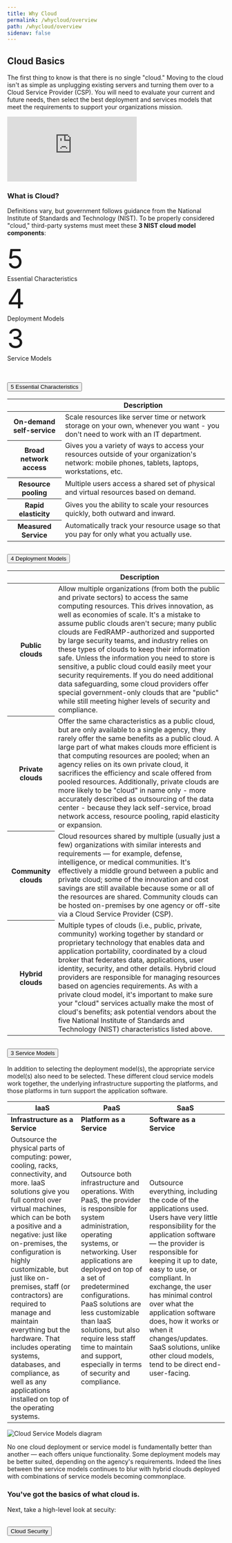 ```yaml
---
title: Why Cloud
permalink: /whycloud/overview
path: /whycloud/overview
sidenav: false
---
```


## Cloud Basics

The first thing to know is that there is no single "cloud." Moving to the cloud isn't as simple as unplugging existing servers and turning them over to a Cloud Service Provider (CSP).  You will need to evaluate your current and future needs, then select the best deployment and services models that meet the requirements to support your organizations mission.   

<div class="video-container">
<iframe src="https://www.youtube.com/embed/UorIwPZU_eg" frameborder="0" allow="accelerometer; autoplay; encrypted-media; gyroscope; picture-in-picture" allowfullscreen></iframe>
</div>


### What is Cloud?

Definitions vary, but government follows guidance from the National Institute of Standards and Technology (NIST). To be properly considered "cloud," third-party systems must meet these **3 NIST cloud model components**:

<div class="grid-container">
  <div class="grid-row">
    <div class="tablet:grid-col"><div style="font-size:62px">5</div>Essential Characteristics</div>
    <div class="tablet:grid-col"><div style="font-size:62px">4</div>Deployment Models</div>
    <div class="tablet:grid-col"><div style="font-size:62px">3</div>Service Models</div>
    
  </div>
</div>
<br>


<p>
<div class="usa-accordion usa-accordion--bordered">
  
  <!-- Use the accurate heading level to maintain the document outline -->
  <h2 class="usa-accordion__heading">
    <button class="usa-accordion__button"
      aria-expanded="false"
      aria-controls="b-a1">
    5 Essential Characteristics 
   </button>
  </h2>
  <div id="b-a1" class="usa-accordion__content usa-prose">
    <table class="usa-table usa-table--borderless">
  
  <thead>
    <tr>
      <th scope="col"></th>
      <th scope="col">Description</th>
    </tr>
  </thead>
  <tbody>
    <tr>
      <th scope="row">On-demand self-service</th>
      <td>Scale resources like server time or network storage on your own, whenever you want - you don't need to work with an IT department.</td>
    </tr>
    <tr>
      <th scope="row">Broad network access</th>
      <td>Gives you a variety of ways to access your resources outside of your organization's network: mobile phones, tablets, laptops, workstations, etc.</td>
    </tr>
    <tr>
      <th scope="row">Resource pooling</th>
      <td>Multiple users access a shared set of physical and virtual resources based on demand.</td>
    </tr>
    <tr>
      <th scope="row">Rapid elasticity</th>
      <td>Gives you the ability to scale your resources quickly, both outward and inward.</td>
    </tr>
    <tr>
      <th scope="row">Measured Service</th>
      <td>Automatically track your resource usage so that you pay for only what you actually use.</td>
    </tr>
  </tbody>
</table>
</div>
  
  <!-- Use the accurate heading level to maintain the document outline -->
  <h2 class="usa-accordion__heading">
    <button class="usa-accordion__button"
      aria-expanded="false"
      aria-controls="b-a2">
      4 Deployment Models
    </button>
  </h2>
  <div id="b-a2" class="usa-accordion__content usa-prose">
     <table class="usa-table usa-table--borderless">
  
  <thead>
    <tr>
      <th scope="col"></th>
      <th scope="col">Description</th>
    </tr>
  </thead>
  <tbody>
    <tr>
      <th scope="row">Public clouds</th>
      <td>Allow multiple organizations (from both the public and private sectors) to access the same computing resources. This drives innovation, as well as economies of scale. It's a mistake to assume public clouds aren't secure; many public clouds are FedRAMP-authorized and supported by large security teams, and industry relies on these types of clouds to keep their information safe. Unless the information you need to store is sensitive, a public cloud could easily meet your security requirements. If you do need additional data safeguarding, some cloud providers offer special government-only clouds that are "public" while still meeting higher levels of security and compliance.</td>
    </tr>
    <tr>
      <th scope="row">Private clouds</th>
      <td>Offer the same characteristics as a public cloud, but are only available to a single agency, they rarely offer the same benefits as a public cloud. A large part of what makes clouds more efficient is that computing resources are pooled; when an agency relies on its own private cloud, it sacrifices the efficiency and scale offered from pooled resources. Additionally, private clouds are more likely to be "cloud" in name only - more accurately described as outsourcing of the data center - because they lack self-service, broad network access, resource pooling, rapid elasticity or expansion.</td>
    </tr>
    <tr>
      <th scope="row">Community clouds</th>
      <td>Cloud resources shared by multiple (usually just a few) organizations with similar interests and requirements — for example, defense, intelligence, or medical communities. It's effectively a middle ground between a public and private cloud; some of the innovation and cost savings are still available because some or all of the resources are shared. Community clouds can be hosted on-premises by one agency or off-site via a Cloud Service Provider (CSP).</td>
    </tr>
    <tr>
      <th scope="row">Hybrid clouds</th>
      <td>Multiple types of clouds (i.e., public, private, community) working together by standard or proprietary technology that enables data and application portability, coordinated by a cloud broker that federates data, applications, user identity, security, and other details. Hybrid cloud providers are responsible for managing resources based on agencies requirements. As with a private cloud model, it's important to make sure your "cloud" services actually make the most of cloud's benefits; ask potential vendors about the five National Institute of Standards and Technology (NIST) characteristics listed above.</td>
    </tr>
  </tbody>
</table>
  </div>
  
  <!-- Use the accurate heading level to maintain the document outline -->
  <h2 class="usa-accordion__heading">
    <button class="usa-accordion__button"
      aria-expanded="false"
      aria-controls="b-a3">
        3 Service Models
    </button>
  </h2>
  <div id="b-a3" class="usa-accordion__content usa-prose">
    <p>In addition to selecting the deployment model(s), the appropriate service model(s) also need to be selected. These different cloud service models work together, the underlying infrastructure supporting the platforms, and those platforms in turn support the application software.</p>

| IaaS  | PaaS | SaaS |
| ----| ----| ----|
|**Infrastructure as a Service**|**Platform as a Service**|**Software as a Service**|
|Outsource the physical parts of computing: power, cooling, racks, connectivity, and more. IaaS solutions give you full control over virtual machines, which can be both a positive and a negative: just like on-premises, the configuration is highly customizable, but just like on-premises, staff (or contractors) are required to manage and maintain everything but the hardware. That includes operating systems, databases, and compliance, as well as any applications installed on top of the operating systems.|Outsource both infrastructure and operations. With PaaS, the provider is  responsible for  system administration, operating systems, or networking.   User applications are deployed on top of a set of predetermined configurations. PaaS solutions are less customizable than IaaS solutions, but also require less staff time to maintain and support, especially in terms of security and compliance.|Outsource everything, including the code of the applications used. Users have very little responsibility for the application software — the provider is responsible for keeping it up to date, easy to use, or compliant.  In exchange, the user has minimal control over what the application software does, how it works or when it changes/updates. SaaS solutions, unlike other cloud models, tend to be direct end-user-facing.|

![Cloud Service Models diagram](../../cloud-service-models.png)

  </div>
  
</div>
</p>

No one cloud deployment or service model is fundamentally better than another — each offers unique functionality.  Some deployment models may be better suited, depending on the agency's requirements.  Indeed the lines between the service models continues to blur with hybrid clouds deployed with combinations of service models becoming commonplace.  

<div class="usa-alert usa-alert--success" >
  <div class="usa-alert__body">
    <h3 class="usa-alert__heading">You've got the basics of what cloud is.</h3>
    <p class="usa-alert__text">Next, take a high-level look at secuity:</p><br />
    <a href="/whycloud/security"><button class="usa-button">Cloud Security</button></a>
  </div>
</div>